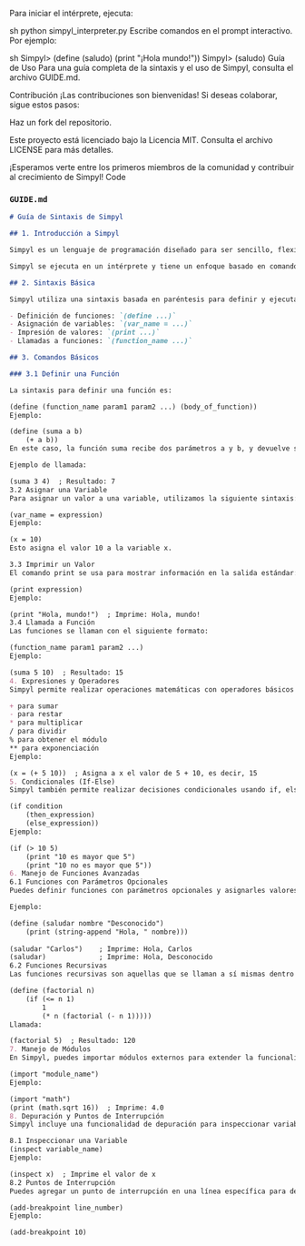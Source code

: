 Para iniciar el intérprete, ejecuta:

sh
python simpyl_interpreter.py
Escribe comandos en el prompt interactivo. Por ejemplo:

sh
Simpyl> (define (saludo) (print "¡Hola mundo!"))
Simpyl> (saludo)
Guía de Uso
Para una guía completa de la sintaxis y el uso de Simpyl, consulta el archivo GUIDE.md.

Contribución
¡Las contribuciones son bienvenidas! Si deseas colaborar, sigue estos pasos:

Haz un fork del repositorio.

Este proyecto está licenciado bajo la Licencia MIT. Consulta el archivo LICENSE para más detalles.

¡Esperamos verte entre los primeros miembros de la comunidad y contribuir al crecimiento de Simpyl!
Code
### `GUIDE.md`

```markdown
# Guía de Sintaxis de Simpyl

## 1. Introducción a Simpyl

Simpyl es un lenguaje de programación diseñado para ser sencillo, flexible y fácil de entender. Está inspirado en lenguajes funcionales como Scheme, con una sintaxis mínima que hace que sea accesible tanto para programadores principiantes como avanzados.

Simpyl se ejecuta en un intérprete y tiene un enfoque basado en comandos. Aquí veremos cómo escribir y ejecutar código en Simpyl.

## 2. Sintaxis Básica

Simpyl utiliza una sintaxis basada en paréntesis para definir y ejecutar expresiones. Los comandos más comunes son:

- Definición de funciones: `(define ...)`
- Asignación de variables: `(var_name = ...)`
- Impresión de valores: `(print ...)`
- Llamadas a funciones: `(function_name ...)`

## 3. Comandos Básicos

### 3.1 Definir una Función

La sintaxis para definir una función es:

(define (function_name param1 param2 ...) (body_of_function))
Ejemplo:

(define (suma a b)
    (+ a b))
En este caso, la función suma recibe dos parámetros a y b, y devuelve su suma.

Ejemplo de llamada:

(suma 3 4)  ; Resultado: 7
3.2 Asignar una Variable
Para asignar un valor a una variable, utilizamos la siguiente sintaxis:

(var_name = expression)
Ejemplo:

(x = 10)
Esto asigna el valor 10 a la variable x.

3.3 Imprimir un Valor
El comando print se usa para mostrar información en la salida estándar:

(print expression)
Ejemplo:

(print "Hola, mundo!")  ; Imprime: Hola, mundo!
3.4 Llamada a Función
Las funciones se llaman con el siguiente formato:

(function_name param1 param2 ...)
Ejemplo:

(suma 5 10)  ; Resultado: 15
4. Expresiones y Operadores
Simpyl permite realizar operaciones matemáticas con operadores básicos como:

+ para sumar
- para restar
* para multiplicar
/ para dividir
% para obtener el módulo
** para exponenciación
Ejemplo:

(x = (+ 5 10))  ; Asigna a x el valor de 5 + 10, es decir, 15
5. Condicionales (If-Else)
Simpyl también permite realizar decisiones condicionales usando if, else y elif (no obligatorio, pero útil en casos complejos):

(if condition
    (then_expression)
    (else_expression))
Ejemplo:

(if (> 10 5)
    (print "10 es mayor que 5")
    (print "10 no es mayor que 5"))
6. Manejo de Funciones Avanzadas
6.1 Funciones con Parámetros Opcionales
Puedes definir funciones con parámetros opcionales y asignarles valores por defecto.

Ejemplo:

(define (saludar nombre "Desconocido")
    (print (string-append "Hola, " nombre)))
    
(saludar "Carlos")    ; Imprime: Hola, Carlos
(saludar)             ; Imprime: Hola, Desconocido
6.2 Funciones Recursivas
Las funciones recursivas son aquellas que se llaman a sí mismas dentro de su cuerpo. Aquí tienes un ejemplo de cómo hacer una función recursiva para calcular el factorial de un número:

(define (factorial n)
    (if (<= n 1)
        1
        (* n (factorial (- n 1)))))
Llamada:

(factorial 5)  ; Resultado: 120
7. Manejo de Módulos
En Simpyl, puedes importar módulos externos para extender la funcionalidad de tu programa.

(import "module_name")
Ejemplo:

(import "math")
(print (math.sqrt 16))  ; Imprime: 4.0
8. Depuración y Puntos de Interrupción
Simpyl incluye una funcionalidad de depuración para inspeccionar variables y establecer puntos de interrupción.

8.1 Inspeccionar una Variable
(inspect variable_name)
Ejemplo:

(inspect x)  ; Imprime el valor de x
8.2 Puntos de Interrupción
Puedes agregar un punto de interrupción en una línea específica para detener la ejecución del programa:

(add-breakpoint line_number)
Ejemplo:

(add-breakpoint 10)
